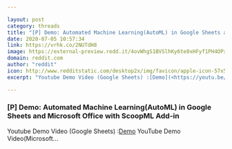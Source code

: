 ```yaml
---

layout: post
category: threads
title: "[P] Demo: Automated Machine Learning(AutoML) in Google Sheets and Microsoft Office with ScoopML Add-in"
date: 2020-07-05 10:57:34
link: https://vrhk.co/2NUTdH8
image: https://external-preview.redd.it/4ovWhgS1BVSlhKy6te0xHFyf1PH4OPxCOFGMA3wqQs4.jpg?width=480&height=251.308900524&auto=webp&crop=480:251.308900524,smart&s=b106121e6342e968838b8040e4ce1ac181690114
domain: reddit.com
author: "reddit"
icon: http://www.redditstatic.com/desktop2x/img/favicon/apple-icon-57x57.png
excerpt: "Youtube Demo Video (Google Sheets) :[Demo](<https://youtu.be/K0eDB-mezF4>) YouTube Demo Video(Microsoft..."

---
```


### [P] Demo: Automated Machine Learning(AutoML) in Google Sheets and Microsoft Office with ScoopML Add-in

Youtube Demo Video (Google Sheets) :[Demo](<https://youtu.be/K0eDB-mezF4>) YouTube Demo Video(Microsoft...